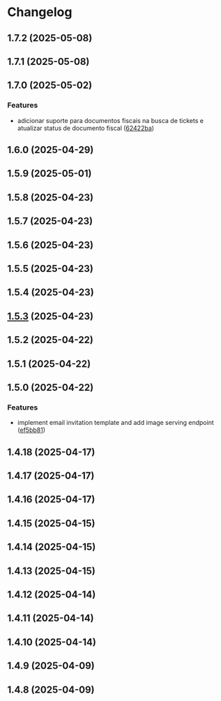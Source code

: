 # Changelog

## 1.7.2 (2025-05-08)

## 1.7.1 (2025-05-08)

## 1.7.0 (2025-05-02)

### Features

* adicionar suporte para documentos fiscais na busca de tickets e atualizar status de documento fiscal ([62422ba](https://github.com/oondemand/cst-rakuten-backend/commit/62422ba4b31750953087c605a96a7ec6233de8ff))

## 1.6.0 (2025-04-29)

## 1.5.9 (2025-05-01)

## 1.5.8 (2025-04-23)

## 1.5.7 (2025-04-23)

## 1.5.6 (2025-04-23)

## 1.5.5 (2025-04-23)

## 1.5.4 (2025-04-23)

## [1.5.3](https://github.com/oondemand/cst-rakuten-backend/compare/1.5.2...1.5.3) (2025-04-23)

## 1.5.2 (2025-04-22)

## 1.5.1 (2025-04-22)

## 1.5.0 (2025-04-22)

### Features

* implement email invitation template and add image serving endpoint ([ef5bb81](https://github.com/oondemand/cst-rakuten-backend/commit/ef5bb8188c9fc4ddc53495694afdbbce3b4735f9))

## 1.4.18 (2025-04-17)

## 1.4.17 (2025-04-17)

## 1.4.16 (2025-04-17)

## 1.4.15 (2025-04-15)

## 1.4.14 (2025-04-15)

## 1.4.13 (2025-04-15)

## 1.4.12 (2025-04-14)

## 1.4.11 (2025-04-14)

## 1.4.10 (2025-04-14)

## 1.4.9 (2025-04-09)

## 1.4.8 (2025-04-09)
